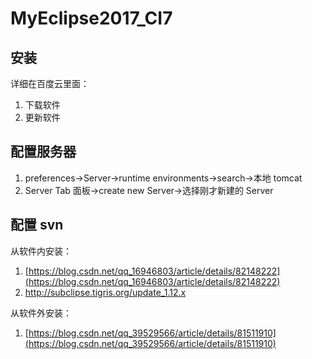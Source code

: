 # MyEclipse2017_CI7

## 安装

详细在百度云里面：

1. 下载软件
2. 更新软件

## 配置服务器

1. preferences->Server->runtime environments->search->本地 tomcat
2. Server Tab 面板->create new Server->选择刚才新建的 Server

## 配置 svn

从软件内安装：

1. [https://blog.csdn.net/qq_16946803/article/details/82148222](https://blog.csdn.net/qq_16946803/article/details/82148222)
2. http://subclipse.tigris.org/update_1.12.x

从软件外安装：

1. [https://blog.csdn.net/qq_39529566/article/details/81511910](https://blog.csdn.net/qq_39529566/article/details/81511910)
